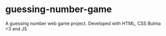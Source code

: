 # guessing-number-game
A guessing number web game project. Developed with HTML, CSS Bulma &lt;3 and JS

